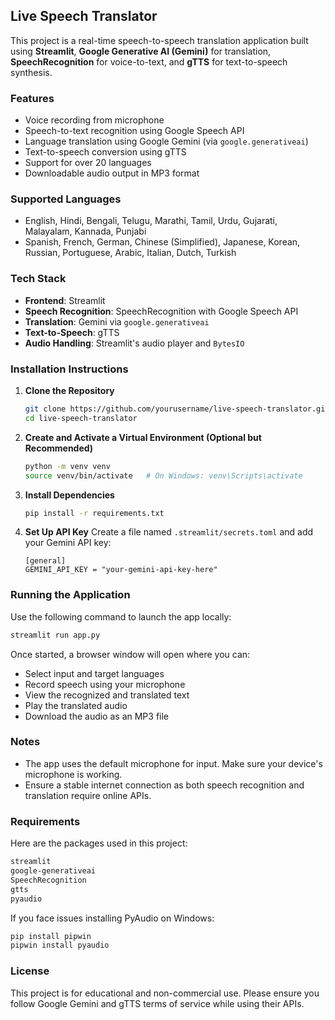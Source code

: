 ## Live Speech Translator

This project is a real-time speech-to-speech translation application built using **Streamlit**, **Google Generative AI (Gemini)** for translation, **SpeechRecognition** for voice-to-text, and **gTTS** for text-to-speech synthesis.

### Features

* Voice recording from microphone
* Speech-to-text recognition using Google Speech API
* Language translation using Google Gemini (via `google.generativeai`)
* Text-to-speech conversion using gTTS
* Support for over 20 languages
* Downloadable audio output in MP3 format

### Supported Languages

* English, Hindi, Bengali, Telugu, Marathi, Tamil, Urdu, Gujarati, Malayalam, Kannada, Punjabi
* Spanish, French, German, Chinese (Simplified), Japanese, Korean, Russian, Portuguese, Arabic, Italian, Dutch, Turkish


### Tech Stack

* **Frontend**: Streamlit
* **Speech Recognition**: SpeechRecognition with Google Speech API
* **Translation**: Gemini via `google.generativeai`
* **Text-to-Speech**: gTTS
* **Audio Handling**: Streamlit's audio player and `BytesIO`


### Installation Instructions

1. **Clone the Repository**

   ```bash
   git clone https://github.com/yourusername/live-speech-translator.git
   cd live-speech-translator
   ```

2. **Create and Activate a Virtual Environment (Optional but Recommended)**

   ```bash
   python -m venv venv
   source venv/bin/activate   # On Windows: venv\Scripts\activate
   ```

3. **Install Dependencies**

   ```bash
   pip install -r requirements.txt
   ```

4. **Set Up API Key** Create a file named `.streamlit/secrets.toml` and add your Gemini API key:

   ```
   [general]
   GEMINI_API_KEY = "your-gemini-api-key-here"
   ```


### Running the Application

Use the following command to launch the app locally:

```bash
streamlit run app.py
```

Once started, a browser window will open where you can:

* Select input and target languages
* Record speech using your microphone
* View the recognized and translated text
* Play the translated audio
* Download the audio as an MP3 file


### Notes

* The app uses the default microphone for input. Make sure your device's microphone is working.
* Ensure a stable internet connection as both speech recognition and translation require online APIs.


### Requirements

Here are the packages used in this project:

```txt
streamlit
google-generativeai
SpeechRecognition
gtts
pyaudio
```

If you face issues installing PyAudio on Windows:

```bash
pip install pipwin
pipwin install pyaudio
```

### License

This project is for educational and non-commercial use. Please ensure you follow Google Gemini and gTTS terms of service while using their APIs.
